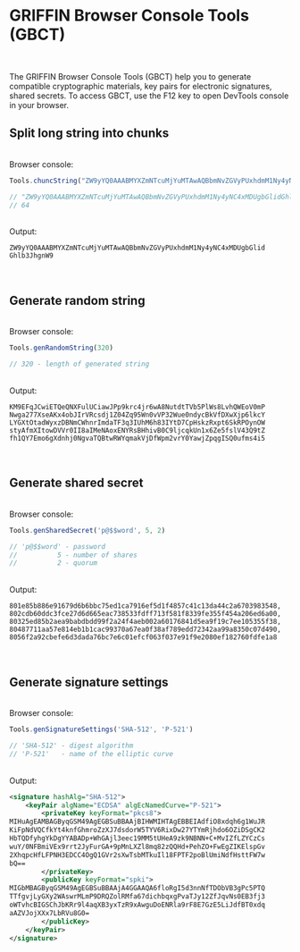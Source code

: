 # GRIFFIN Browser Console Tools (GBCT)

<br>

The GRIFFIN Browser Console Tools (GBCT) help you to generate compatible cryptographic materials, key pairs for electronic signatures, shared secrets.
To access GBCT, use the F12 key to open DevTools console in your browser.
<br>

## Split long string into chunks

<br>
Browser console:

```javascript
Tools.chuncString("ZW9yYQ0AAABMYXZmNTcuMjYuMTAwAQBbmNvZGVyPUxhdmM1Ny4yNC4xMDUgbGlidGhlb3JhgnW9", 64)

// "ZW9yYQ0AAABMYXZmNTcuMjYuMTAwAQBbmNvZGVyPUxhdmM1Ny4yNC4xMDUgbGlidGhlb3JhgnW9" - source string
// 64                                                                            - length of generated chunks
```

<br>
Output:

```text
ZW9yYQ0AAABMYXZmNTcuMjYuMTAwAQBbmNvZGVyPUxhdmM1Ny4yNC4xMDUgbGlid
Ghlb3JhgnW9
```

<br>

## Generate random string

<br>
Browser console:

```javascript
Tools.genRandomString(320)

// 320 - length of generated string
```

<br>
Output:

```text
KM9EFqJCwiETQeQNXFulUCiawJPp9krc4jr6wA8NutdtTVb5PlWs8LvhQWEoV0mP
Nwga277XseAKx4obJIrVRcsdj1Z04Zq95Wn0vVP32Wue0ndycBkVfDXwXjp6lkcY
LYGXtOtadWyxzDBNmCWhnrImdaTF3q3IUhM6h83IYtD7CpHskzRxpt6SkRPOynOW
styAfmXItowDVVr0II8aIMeNAoxENYRsBHhivB0C9ljcqkUn1x6Ze5fslV43Q9tZ
fh1QY7Emo6gXdnhj0NgvaTQBtwRWYqmakVjDfWpm2vrY0YawjZpqgISQ0ufms4i5
```

<br>

## Generate shared secret

<br>
Browser console:

```javascript
Tools.genSharedSecret('p@$$word', 5, 2)

// 'p@$$word' - password
//          5 - number of shares
//          2 - quorum
```

<br>
Output:

```text
801e85b886e91679d6b6bbc75ed1ca7916ef5d1f4857c41c13da44c2a6703983548,
802cdb60ddc3fce27d6d665eac738533fdff713f581f8339fe355f454a206ed6a00,
80325ed85b2aea9babdbdd99f2a24f4aeb002a60176841d5ea9f19c7ee105355f38,
80487711aa57e814eb1b1cac99370a67ea0f38af789edd72342aa99a8350c07d490,
8056f2a92cbefe6d3dada76bc7e6c01efcf063f037e91f9e2080ef182760fdfe1a8
```

<br>

## Generate signature settings

<br>
Browser console:

```javascript
Tools.genSignatureSettings('SHA-512', 'P-521')

// 'SHA-512' - digest algorithm
// 'P-521'   - name of the elliptic curve
```

<br>
Output:

```xml
<signature hashAlg="SHA-512">
	<keyPair algName="ECDSA" algEcNamedCurve="P-521">
		<privateKey keyFormat="pkcs8">
MIHuAgEAMBAGByqGSM49AgEGBSuBBAAjBIHWMIHTAgEBBEIAdfiO8xdqh6g1WuJR
KiFpNdVQCfkYt4knfGhmroZzXJ7dsdorW5TYV6RixDw27YTYmRjhdo6OZiDSgCK2
HbTQDfyhgYkDgYYABADp+WhGAjl3eec19MM5tUHeA9zk9NBNN+C+MvIZfLZYCzCs
wuY/0NFBmiVEx9rrt2JyFurGA+9pMnLXZl8mq82zQQHd+PehZO+FwEgZIKElspGv
2XhqpcHfLFPNH3EDCC4OgQ1GVr2sXwTsbMTkuIl18FPTF2poBlUmiNdfHsttFW7w
bQ==
		</privateKey>
		<publicKey keyFormat="spki">
MIGbMBAGByqGSM49AgEGBSuBBAAjA4GGAAQA6floRgI5d3nnNfTDObVB3gPc5PTQ
TTfgvjLyGXy2WAswrMLmP9DRQZolRMfa67dichbqxgPvaTJy12ZfJqvNs0EB3fj3
oWTvhcBIGSChJbKRr9l4aqXB3yxTzR9xAwguDoENRla9rF8E7GzE5LiJdfBT0xdq
aAZVJojXXx7LbRVu8G0=
		</publicKey>
	</keyPair>
</signature>
```

<br>
<br>
